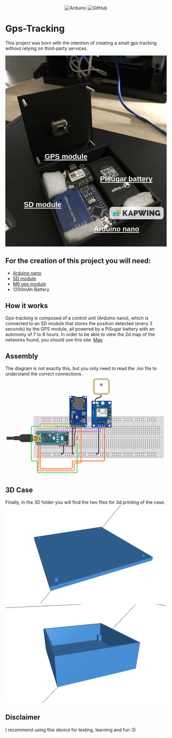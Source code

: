 <p align="center">
 <img alt="Arduino" src="https://img.shields.io/badge/-Arduino-00979D?style=for-the-badge&logo=Arduino&logoColor=white">
 <img alt="GitHub" src="https://img.shields.io/badge/github-%23121011.svg?style=for-the-badge&logo=github&logoColor=white">
</p>

# Gps-Tracking
This project was born with the intention of creating a small gps tracking without relying on third-party services.
<p align="center"><img src="image/4.jpeg"></p> 

## For the creation of this project you will need:
- [Arduino nano](https://www.amazon.it/Elegoo-Scheda-Microcontrollore-ATmega328P-Arduino/dp/B0716S43Q2/ref=sr_1_5?__mk_it_IT=%C3%85M%C3%85%C5%BD%C3%95%C3%91&crid=AFNHZKCG2AVI&keywords=arduino+nano&qid=1677882252&sprefix=arduino+nano%2Caps%2C461&sr=8-5)
- [SD module](https://www.amazon.it/AZDelivery-Reader-Memory-Shield-Arduino/dp/B06X1DX5WS/ref=sr_1_5?keywords=arduino+sd+card+module&qid=1677771051&sprefix=sd+module+a%2Caps%2C164&sr=8-5)
- [M6 gps module](https://www.amazon.it/Aideepen-GY-GPS6MV2-Posizione-Antenna-Controller/dp/B08CZSL193/ref=sr_1_6?__mk_it_IT=%C3%85M%C3%85%C5%BD%C3%95%C3%91&crid=1RTDJSP7UCFB8&keywords=gps+arduino&qid=1677771070&sprefix=gps+arduino%2Caps%2C163&sr=8-6)
- 1200mAh Battery

## How it works
Gps-tracking is composed of a control unit (Arduino nano), which is connected to an SD module that stores the position detected (every 3 seconds) by the GPS module, all powered by a PiSugar battery with an autonomy of 7 to 8 hours.
In order to be able to view the 2d map of the networks found, you should use this site: [Map](https://www.gpsvisualizer.com/)

## Assembly
The diagram is not exactly this, but you only need to read the .ino file to understand the correct connections.
<img src="image/scheme.png">

## 3D Case
Finally, in the 3D folder you will find the two files for 3d printing of the case.
<img src="image/sup.png">
<img src="image/inf.png">

## Disclaimer
I recommend using this device for testing, learning and fun :D
